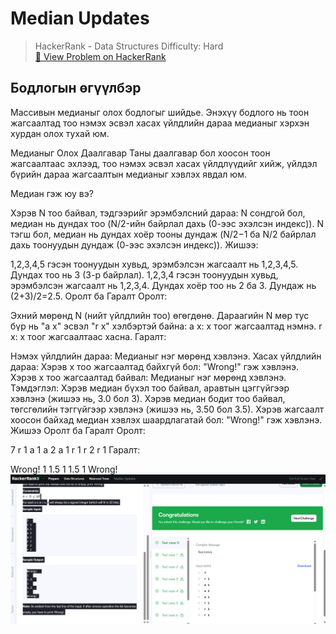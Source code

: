 # Median Updates


> HackerRank - Data Structures 
> Difficulty: Hard  
> [🔗 View Problem on HackerRank](https://www.hackerrank.com/challenges/median/problem?isFullScreen=true)


## Бодлогын өгүүлбэр
Массивын медианыг олох бодлогыг шийдье. Энэхүү бодлого нь тоон жагсаалтад тоо нэмэх эсвэл хасах үйлдлийн дараа медианыг хэрхэн хурдан олох тухай юм.

Медианыг Олох Даалгавар
Таны даалгавар бол хоосон тоон жагсаалтаас эхлээд, тоо нэмэх эсвэл хасах үйлдлүүдийг хийж, үйлдэл бүрийн дараа жагсаалтын медианыг хэвлэх явдал юм.

Медиан гэж юу вэ?

Хэрэв N тоо байвал, тэдгээрийг эрэмбэлсний дараа:
N сондгой бол, медиан нь дундах тоо (N/2-ийн байрлал дахь (0-ээс эхэлсэн индекс)).
N тэгш бол, медиан нь дундах хоёр тооны дундаж (N/2−1 ба N/2 байрлал дахь тоонуудын дундаж (0-ээс эхэлсэн индекс)).
Жишээ:

1,2,3,4,5 гэсэн тоонуудын хувьд, эрэмбэлсэн жагсаалт нь 1,2,3,4,5. Дундах тоо нь 3 (3-р байрлал).
1,2,3,4 гэсэн тоонуудын хувьд, эрэмбэлсэн жагсаалт нь 1,2,3,4. Дундах хоёр тоо нь 2 ба 3. Дундаж нь (2+3)/2=2.5.
Оролт ба Гаралт
Оролт:

Эхний мөрөнд N (нийт үйлдлийн тоо) өгөгдөнө.
Дараагийн N мөр тус бүр нь "a x" эсвэл "r x" хэлбэртэй байна:
a x: x тоог жагсаалтад нэмнэ.
r x: x тоог жагсаалтаас хасна.
Гаралт:

Нэмэх үйлдлийн дараа: Медианыг нэг мөрөнд хэвлэнэ.
Хасах үйлдлийн дараа:
Хэрэв x тоо жагсаалтад байхгүй бол: "Wrong!" гэж хэвлэнэ.
Хэрэв x тоо жагсаалтад байвал: Медианыг нэг мөрөнд хэвлэнэ.
Тэмдэглэл:
Хэрэв медиан бүхэл тоо байвал, аравтын цэггүйгээр хэвлэнэ (жишээ нь, 3.0 бол 3).
Хэрэв медиан бодит тоо байвал, төгсгөлийн тэггүйгээр хэвлэнэ (жишээ нь, 3.50 бол 3.5).
Хэрэв жагсаалт хоосон байхад медиан хэвлэх шаардлагатай бол: "Wrong!" гэж хэвлэнэ.
Жишээ Оролт ба Гаралт
Оролт:

7
r 1
a 1
a 2
a 1
r 1
r 2
r 1
Гаралт:

Wrong!
1
1.5
1
1.5
1
Wrong!
![alt text](<Screenshot 2025-06-10 163238.png>)